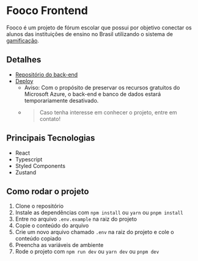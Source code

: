 # Fooco Frontend

Fooco é um projeto de fórum escolar que possui por objetivo conectar os alunos das instituições de ensino no Brasil utilizando o sistema de [gamificação](https://pt.wikipedia.org/wiki/Ludifica%C3%A7%C3%A3ohttps://pt.wikipedia.org/wiki/Ludifica%C3%A7%C3%A3o).  

## Detalhes
- [Repositório do back-end](https://github.com/leeool/fooco-backend)
- [Deploy](https://fooco.netlify.app/)
  - Aviso: Com o propósito de preservar os recursos gratuitos do Microsoft Azure, o back-end e banco de dados estará temporariamente desativado.
  - > Caso tenha interesse em conhecer o projeto, entre em contato!

## Principais Tecnologias
- React
- Typescript
- Styled Components
- Zustand

## Como rodar o projeto
1. Clone o repositório
3. Instale as dependências com `npm install` ou `yarn` ou `pnpm install`
4. Entre no arquivo `.env.example` na raiz do projeto
5. Copie o conteúdo do arquivo
6. Crie um novo arquivo chamado `.env` na raiz do projeto e cole o conteúdo copiado
7. Preencha as variáveis de ambiente
8. Rode o projeto com `npm run dev` ou `yarn dev` ou `pnpm dev`
